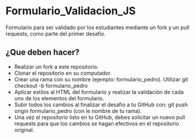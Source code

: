 # Formulario_Validacion_JS

Formulario para ser validado por los estudiantes mediante un fork y un pull requests, como parte del primer desafio.

## ¿Que deben hacer?
* Realizar un fork a este repositorio.
* Clonar el repositorio en su computador.
* Crear una rama con su nombre (ejemplo: formulario_pedro). Utilizar git checkout -b formulario_pedro
* Aplicar estilos al HTML del formulario y realizar la validación de cada uno de los elementos del formulario.
* Subir todos los cambios al finalizar el desafio a tu GitHub con: git push origin formulario_pedro (con le nombre de tu rama).
* Una vez el repositorio listo en tu GitHub, debes solicitar un nuevo pull requests para que los cambios se hagan efectivos en el repositorio original.
